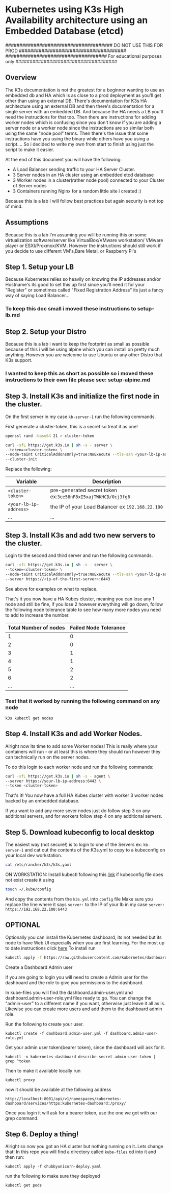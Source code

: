 # Kubernetes using K3s High Availability architecture using an Embedded Database (etcd)

###################################### DO NOT USE THIS FOR PROD ######################################
#################################### For educational purposes only ####################################

## Overview
The K3s documentation is not the greatest for a beginner wanting to use an embedded db and HA which is as close to a prod deployment as you'll get other than using an external DB.
There's documentation for K3s HA architecture using an external DB and then there's documentation for a single server with an embedded DB. And because the HA needs a LB you'll need the instructions for that too.
Then there are instructions for adding worker nodes which is confusing since you don't know if you are adding a server node  or a worker node since the instructions are so similar both using the same "node pool" terms. Then there's the issue that some instructions have you using the binary while others have you using a script.... So i decided to write my own from start to finish using just the script to make it easier.

At the end of this document you will have the following:
- A Load Balancer sending traffic to your HA Server Cluster.
- 3 Server nodes in an HA cluster using an embedded etcd database
- 3 Worker nodes in a cluster(rather node pool) connected to your Cluster of Server nodes
- 3 Containers running Nginx for a random little site i created :)

Because this is a lab I will follow best practices but again security is not top of mind.

## Assumptions
Because this is a lab I'm assuming you will be running this on some virtualization software/server like VirtualBox/VMware workstation/ VMware player or ESXI/Proxmox/KVM. However the instructions should still work if you decide to use different VM's,Bare Metal, or Raspberry Pi's

## Step 1. Setup your LB
Because Kubernetes relies so heavily on knowing the IP addresses and/or Hostname's its good to set this up first since you'll need it for your "Register" or sometimes called "Fixed Registration Address" its just a fancy way of saying Load Balancer...

### To keep this doc small i moved these instructions to setup-lb.md


## Step 2. Setup your Distro
Because this is a lab i want to keep the footprint as small as possible because of this i will be using alpine which you can install on pretty much anything. However you are welcome to use Ubuntu or any other Distro that K3s support.

### I wanted to keep this as short as possible so i moved these instructions to their own file please see: setup-alpine.md

## Step 3. Install K3s and initialize the first node in the cluster.
On the first server in my case `kb-server-1` run the following commands.

First generate a cluster-token, this is a secret so treat it as one!

```bash
openssl rand -base64 21 > cluster-token
```

```bash
curl -sfL https://get.k3s.io | sh -s - server \
--token=<cluster-token> \
--node-taint CriticalAddonsOnly=true:NoExecute --tls-san <your-lb-ip-address> \
--cluster-init
```
Replace the following:

Variable | Description
---|---
`<cluster-token>`      | pre-generated secret token ex:`3ce58nF8xI5xajTWKHCD/0cj3fg6`
`<your-lb-ip-address>` | the IP of your Load Balancer ex `192.168.22.100`
...|...

## Step 3. Install K3s and add two new servers to the cluster.
Login to the second and third server and run the following commands.

```bash
curl -sfL https://get.k3s.io | sh -s - server \
--token=<cluster-token> \
--node-taint CriticalAddonsOnly=true:NoExecute --tls-san <your-lb-ip-address> \
--server https://<ip-of-the-first-server>:6443
```

See above for examples on what to replace.

That's it you now have a HA Kubes cluster, meaning you can lose any 1 node and still be fine, if you lose 2 however everything will go down, follow the following node tolerance table to see how many more nodes you need to add to increase the number.

Total Number of nodes | Failed Node Tolerance
---|---
1|0
2|0
3|1
4|1
5|2
6|2
...|...


### Test that it worked by running the following command on any node
```
k3s kubectl get nodes
```


## Step 4. Install K3s and add Worker Nodes.
Alright now its time to add some Worker nodes! This is really where your containers will run - or at least this is where they should run however they can technically run on the server nodes.

To do this login to each worker node and run the following commands:

```bash
curl -sfL https://get.k3s.io | sh -s - agent \
--server https://your-lb-ip-address:6443 \
--token <cluster-token>
```

That's it! You now have a full HA Kubes cluster with worker 3 worker nodes backed by an embedded database.

If you want to add any more sever nodes just do follow step 3 on any additional servers, and for workers follow step 4 on any additional servers.

## Step 5. Download kubeconfig to local desktop
The easiest way (not secure!) is to login to one of the Servers ex: `kb-server-1`
and cat out the contents of the K3s.yml to copy to a kubeconfig on your local dev workstation.
```bash
cat /etc/rancher/k3s/k3s.yaml
```
ON WORKSTATION:
Install kubectl following this [link](https://kubernetes.io/docs/tasks/tools/)
if kubeconfig file does not exist create it using
```bash
touch ~/.kube/config
```
And copy the contents from the `k3s.yml` into `config` file
Make sure you replace the line where it says `server:` to the IP of your lb in my case `server: https://192.168.22.100:6443`

## OPTIONAL
Optionally you can install the Kubernetes dashboard, its not needed but its node to have Web UI especially when you are first learning.
For the most up to date instructions click [here](https://github.com/kubernetes/dashboard)
To install run
```bash
kubectl apply -f https://raw.githubusercontent.com/kubernetes/dashboard/v2.5.1/aio/deploy/recommended.yaml
```
Create a Dashboard Admin user

If you are going to login you will need to create a Admin user for the dashboard and the role to give you permissions to the dashboard.

In kube-files you will find the dashboard.admin-user.yml and dashboard.admin-user-role.yml files ready to go. You can change the "admin-user" to a different name if you want, otherwise just leave it all as is. Likewise you can create more users and add them to the dashboard admin role.

Run the following to create your user.
```
kubectl create -f dashboard.admin-user.yml -f dashboard.admin-user-role.yml
```
Get your admin user token(bearer token), since the dashboard will ask for it.
```
kubectl -n kubernetes-dashboard describe secret admin-user-token | grep ^token
```
Then to make it available locally run
```
kubectl proxy
```
now it should be available at the following address
```
http://localhost:8001/api/v1/namespaces/kubernetes-dashboard/services/https:kubernetes-dashboard:/proxy/
```
Once you login it will ask for a bearer token, use the one we got with our grep command.

## Step 6. Deploy a thing!
Alright so now you got an HA cluster but nothing running on it..Lets change that!
In this repo you will find a directory called `kube-files` cd into it and then run:
```
kubectl apply -f chubbyunicorn-deploy.yaml
```
run the following to make sure they deployed
```
kubectl get pods
```

